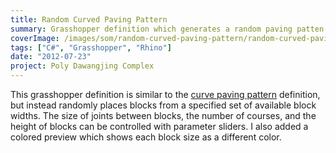 ```yaml
---
title: Random Curved Paving Pattern
summary: Grasshopper definition which generates a random paving patten that follows an input curve
coverImage: /images/som/random-curved-paving-pattern/random-curved-paving-pattern.png
tags: ["C#", "Grasshopper", "Rhino"]
date: "2012-07-23"
project: Poly Dawangjing Complex
---
```


This grasshopper definition is similar to the [curve paving pattern](/projects/som/curved-paving-pattern) definition, but instead randomly places blocks from a specified set of available block widths. The size of joints between blocks, the number of courses, and the height of blocks can be controlled with parameter sliders. I also added a colored preview which shows each block size as a different color.
